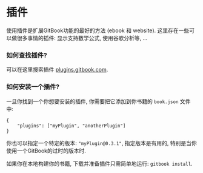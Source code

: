 # 插件

使用插件是扩展GitBook功能的最好的方法 (ebook 和 website). 这里存在一些可以做很多事情的插件: 显示支持数学公式, 使用谷歌分析等, ...

### 如何查找插件?

可以在这里搜索插件 [plugins.gitbook.com](http://plugins.gitbook.com).

### 如何安装一个插件?

一旦你找到一个你想要安装的插件, 你需要把它添加到你书籍的 `book.json` 文件中:

```
{
	"plugins": ["myPlugin", "anotherPlugin"]
}
```

你也可以指定一个特定的版本: `"myPlugin@0.3.1"`, 指定版本是有用的, 特别是当你使用一个GitBook的过时的版本时.

如果你在本地构建你的书籍, 下载并准备插件只需简单地运行: `gitbook install`.



